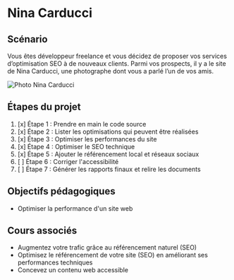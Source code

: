 # Nina Carducci

## Scénario

Vous êtes développeur freelance et vous décidez de proposer vos services d’optimisation SEO à de nouveaux clients. Parmi vos prospects, il y a le site de Nina Carducci, une photographe dont vous a parlé l’un de vos amis.

![Photo Nina Carducci](https://marioncorvez.github.io/nina-carducci/assets/images/nina.webp)

## Étapes du projet

1. [x] Étape 1 : Prendre en main le code source
2. [x] Étape 2 : Lister les optimisations qui peuvent être réalisées
3. [x] Étape 3 : Optimiser les performances du site
4. [x] Étape 4 : Optimiser le SEO technique
5. [x] Étape 5 : Ajouter le référencement local et réseaux sociaux
6. [ ] Étape 6 : Corriger l'accessibilité
7. [ ] Étape 7 : Générer les rapports finaux et relire les documents

## Objectifs pédagogiques

- Optimiser la performance d'un site web

## Cours associés

- Augmentez votre trafic grâce au référencement naturel (SEO)
- Optimisez le référencement de votre site (SEO) en améliorant ses performances techniques
- Concevez un contenu web accessible
